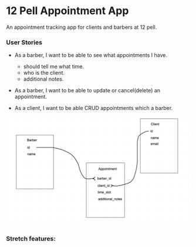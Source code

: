 # 12 Pell Appointment App
An appointment tracking app for clients and barbers at 12 pell.
### User Stories

* As a barber, I want to be able to see what appointments I have.
  * should tell me what time.
  * who is the client.
  * additional notes.
* As a barber, I want to be able to update or cancel(delete) an appointment.

* As a client, I want to be able CRUD appointments which a barber.

<img src="./12-pell-management.png" alt="domain modelling">

### Stretch features:
